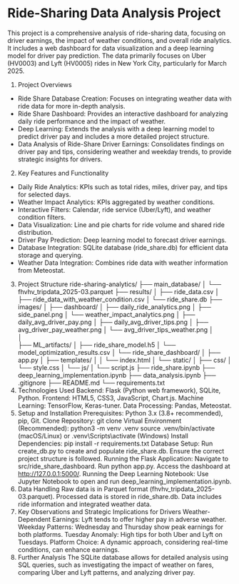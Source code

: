 # Ride-Sharing Data Analysis Project
This project is a comprehensive analysis of ride-sharing data, focusing on driver earnings, the impact of weather conditions, and overall ride analytics. It includes a web dashboard for data visualization and a deep learning model for driver pay prediction. The data primarily focuses on Uber (HV0003) and Lyft (HV0005) rides in New York City, particularly for March 2025.
     
1. Project Overviews
* Ride Share Database Creation: Focuses on integrating weather data with ride data for more in-depth analysis.
* Ride Share Dashboard: Provides an interactive dashboard for analyzing daily ride performance and the impact of weather.
* Deep Learning: Extends the analysis with a deep learning model to predict driver pay and includes a more detailed project structure.
* Data Analysis of Ride-Share Driver Earnings: Consolidates findings on driver pay and tips, considering weather and weekday trends, to provide strategic insights for drivers.
      
2. Key Features and Functionality
* Daily Ride Analytics: KPIs such as total rides, miles, driver pay, and tips for selected days.
* Weather Impact Analytics: KPIs aggregated by weather conditions.
* Interactive Filters: Calendar, ride service (Uber/Lyft), and weather condition filters.
* Data Visualization: Line and pie charts for ride volume and shared ride distribution.
* Driver Pay Prediction: Deep learning model to forecast driver earnings.
* Database Integration: SQLite database (ride_share.db) for efficient data storage and querying.
* Weather Data Integration: Combines ride data with weather information from Meteostat.
      
3. Project Structure
ride-sharing-analytics/
├── main_database/
│   └── fhvhv_tripdata_2025-03.parquet
├── results/
│       ├── ride_data.csv
│       ├── ride_data_with_weather_condition.csv
│       └── ride_share.db
├── images/
│   ├── dashboard/
│       ├── daily_ride_analytics.png
│       ├── side_panel.png
│       └── weather_impact_analytics.png
│   ├── daily_avg_driver_pay.png
│   ├── daily_avg_driver_tips.png
│   ├── avg_driver_pay_weather.png
│   └── avg_driver_tips_weather.png
│        
│   
├── ML_artifacts/
│   ├── ride_share_model.h5
│   └── model_optimization_results.csv
│   └── ride_share_dashboard/
│       ├── app.py
│       ├── templates/
│       │   └── index.html
│       └── static/
│           ├── css/
│               └── style.css
│           └── js/
│               └── script.js
├── ride_share.ipynb
├── deep_learning_implementation.ipynb
├── data_analysis.ipynb
├── .gitignore
├── README.md
└── requirements.txt
5. Technologies Used
Backend: Flask (Python web framework), SQLite, Python.
Frontend: HTML5, CSS3, JavaScript, Chart.js.
Machine Learning: TensorFlow, Keras-tuner.
Data Processing: Pandas, Meteostat.
6. Setup and Installation
Prerequisites: Python 3.x (3.8+ recommended), pip, Git.
Clone Repository: git clone <your-repo-url>
Virtual Environment (Recommended):
python3 -m venv .venv
source .venv/bin/activate (macOS/Linux) or .venv\Scripts\activate (Windows)
Install Dependencies: pip install -r requirements.txt
Database Setup: Run create_db.py to create and populate ride_share.db. Ensure the correct project structure is followed.
Running the Flask Application:
Navigate to src/ride_share_dashboard.
Run python app.py. Access the dashboard at http://127.0.0.1:5000/.
Running the Deep Learning Notebook: Use Jupyter Notebook to open and run deep_learning_implementation.ipynb.
7. Data Handling
Raw data is in Parquet format (fhvhv_tripdata_2025-03.parquet).
Processed data is stored in ride_share.db.
Data includes ride information and integrated weather data.
8. Key Observations and Strategic Implications for Drivers
Weather-Dependent Earnings: Lyft tends to offer higher pay in adverse weather.
Weekday Patterns: Wednesday and Thursday show peak earnings for both platforms.
Tuesday Anomaly: High tips for both Uber and Lyft on Tuesdays.
Platform Choice: A dynamic approach, considering real-time conditions, can enhance earnings.
9. Further Analysis
The SQLite database allows for detailed analysis using SQL queries, such as investigating the impact of weather on fares, comparing Uber and Lyft patterns, and analyzing driver pay.


